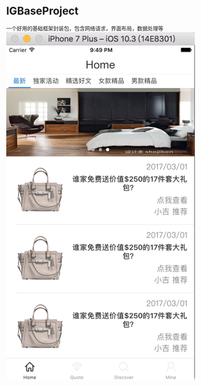 # IGBaseProject
一个好用的基础框架封装包，包含网络请求，界面布局，数据处理等
![image](https://github.com/luckyxiangfeng/IGBaseProject/blob/master/shouye.png)
